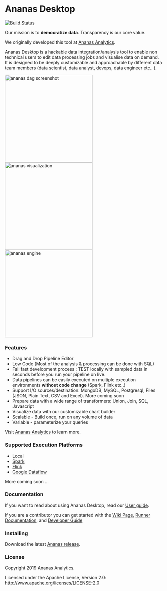 # Ananas Desktop

[![Build Status](https://travis-ci.org/ananas-analytics/ananas-desktop.svg?branch=master)](https://travis-ci.org/ananas-analytics/ananas-desktop)

Our mission is to **democratize data**. Transparency is our core value. 

We originally developed this tool at [Ananas Analytics](http://ananasanalytics.com/).

Ananas Desktop is a hackable data integration/analysis tool to enable non technical users to edit data processing 
jobs and visualise data on demand. It is designed to be deeply customizable and approachable by different data team members (data scientist, data analyst, devops, data engineer etc.. ).

<div>
<img src="https://raw.githubusercontent.com/ananas-analytics/ananas-desktop/master/assets/ananas_dag_screen_shot.png" alt="ananas dag screenshot" width="280"/>

<img src="https://raw.githubusercontent.com/ananas-analytics/ananas-desktop/master/assets/ananas_visualization.png" alt="ananas visualization" width="280"/>

<img src="https://raw.githubusercontent.com/ananas-analytics/ananas-desktop/master/assets/ananas_engine.png" alt="ananas engine" width="280"/>
</div>

###  Features
* Drag and Drop Pipeline Editor
* Low Code (Most of the analysis & processing can be done with SQL) 
* Fail fast development process : TEST locally with sampled data in seconds before you run your pipeline on live.
* Data pipelines can be easily executed on multiple execution environments **without code change** (Spark, Flink etc..)
* Support I/O sources/destination: MongoDB, MySQL, Postgresql, Files (JSON, Plain Text, CSV and Excel). More coming soon
* Prepare data with a wide range of transformers: Union, Join, SQL, Javascript 
* Visualize data with our customizable chart builder
* Scalable - Build once, run on any volume of data
* Variable - parameterize your queries

Visit [Ananas Analytics](https://ananasanalytics.com/) to learn more.

### Supported Execution Platforms

- Local
- [Spark](https://spark.apache.org/)
- [Flink](https://flink.apache.org/)
- [Google Dataflow](https://cloud.google.com/dataflow/)

More coming soon ...

### Documentation

If you want to read about using Ananas Desktop, read our [User guide](https://ananasanalytics.com/docs/user-guide/overview).

If you are a contributor you can get started with the [Wiki Page](https://github.com/ananas-analytics/ananas-desktop/wiki), [Runner Documentation](https://github.com/ananas-analytics/ananas-desktop/blob/master/runner/README.md), 
and [Developer Guide](https://ananasanalytics.com/docs/developer-guide/overview)

### Installing
    
Download the latest [Ananas release](https://ananasanalytics.com/docs/downloads/overview).

### License

Copyright 2019 Ananas Analytics.

Licensed under the Apache License, Version 2.0: http://www.apache.org/licenses/LICENSE-2.0
